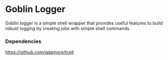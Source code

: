 # Goblin Logger

Goblin logger is a simple shell wrapper that provides useful features to build robust
logging by creating jobs with simple shell commands.

### Dependencies
https://github.com/gdamore/tcell
